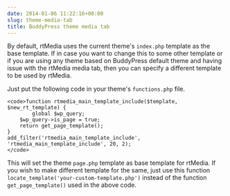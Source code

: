 ```yaml
---
date: 2014-01-06 11:22:16+00:00
slug: theme-media-tab
title: BuddyPress theme media tab
---
```


By default, rtMedia uses the current theme's `index.php` template as the base template. If in case you want to change this to some other template or if you are using any theme based on BuddyPress default theme and having issue with the rtMedia media tab, then you can specify a different template to be used by rtMedia.

Just put the following code in your theme's `functions.php` file.

    
    <code>function rtmedia_main_template_include($template, $new_rt_template) {
            global $wp_query;
    	$wp_query->is_page = true;
    	return get_page_template();
    }
    add_filter('rtmedia_main_template_include', 'rtmedia_main_template_include', 20, 2);
    </code>


This will set the theme `page.php` template as base template for rtMedia. If you wish to make different template for the same, just use this function `locate_template('your-custom-template.php')` instead of the function `get_page_template()` used in the above code.
